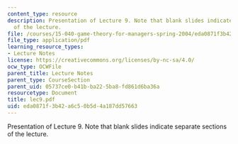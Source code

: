 ```yaml
---
content_type: resource
description: Presentation of Lecture 9. Note that blank slides indicate separate sections
  of the lecture.
file: /courses/15-040-game-theory-for-managers-spring-2004/eda0871f3b42a6c50b5d4a187dd57663_lec9.pdf
file_type: application/pdf
learning_resource_types:
- Lecture Notes
license: https://creativecommons.org/licenses/by-nc-sa/4.0/
ocw_type: OCWFile
parent_title: Lecture Notes
parent_type: CourseSection
parent_uid: 05737ce0-b41b-ba22-5ba8-fd861d6ba36a
resourcetype: Document
title: lec9.pdf
uid: eda0871f-3b42-a6c5-0b5d-4a187dd57663
---
```

Presentation of Lecture 9. Note that blank slides indicate separate sections of the lecture.